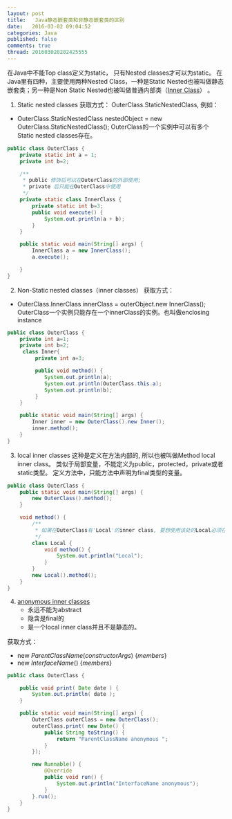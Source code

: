 ```yaml
---
layout: post
title:   Java静态嵌套类和非静态嵌套类的区别
date:   2016-03-02 09:04:52
categories: Java
published: false
comments: true
thread: 201603020202425555
---
```


在Java中不能Top class定义为static， 只有Nested classes才可以为static。
在Java里有四种，主要使用两种Nested Class，一种是Static Nested也被叫做静态嵌套类；另一种是Non Static Nested也被叫做普通内部类（[Inner Class](http://docs.oracle.com/javase/specs/jls/se7/html/jls-8.html#jls-8.1.3)） 。




1. Static nested classes 获取方式：
OuterClass.StaticNestedClass, 例如：
 - OuterClass.StaticNestedClass nestedObject = new OuterClass.StaticNestedClass();
OuterClass的一个实例中可以有多个Static nested classes存在。
```Java
public class OuterClass {
    private static int a = 1;
    private int b=2;

    /**
     * public 修饰后可以在OuterClass的外部使用;
     * private 后只能在OuterClass中使用
     */
    private static class InnerClass {
        private static int b=3;
        public void execute() {
            System.out.println(a + b);
        }
    }

    public static void main(String[] args) {
        InnerClass a = new InnerClass();
        a.execute();

    }
}
```
2. Non-Static nested classes（inner classes） 获取方式：
 - OuterClass.InnerClass innerClass = outerObject.new InnerClass();
OuterClass一个实例只能存在一个innerClass的实例。也叫做enclosing instance
```Java
public class OuterClass {
    private int a=1;
    private int b=2;
     class Inner{
         private int a=3;

         public void method() {
            System.out.println(a);
            System.out.println(OuterClass.this.a);
            System.out.println(b);
         }
    }

    public static void main(String[] args) {
        Inner inner = new OuterClass().new Inner();
        inner.method();
    }
}
```
3. local inner classes
这种是定义在方法内部的, 所以也被叫做Method local inner class。
类似于局部变量，不能定义为public，protected，private或者static类型。
定义方法中，只能方法中声明为final类型的变量。
```java
public class OuterClass {
    public static void main(String[] args) {
        new OuterClass().method();
    }

    void method() {
        /**
         * 如果在OuterClass有'Local'的inner class, 要想使用该处的Local必须在声明后实例使用
         */
        class Local {
            void method() {
                System.out.println("Local");
            }
        }
        new Local().method();
    }
}
```
4. [anonymous inner classes](http://docs.oracle.com/javase/specs/jls/se7/html/jls-15.html#jls-15.9.5)
    - 永远不能为abstract
    - 隐含是final的
    - 是一个local inner class并且不是静态的。
    
获取方式：
 - new *ParentClassName*(*constructorArgs*) {*members*}
 - new *InterfaceName*() {*members*}
```Java
public class OuterClass {

    public void print( Date date ) {
        System.out.println( date );
    }

    public static void main(String[] args) {
        OuterClass outerClass = new OuterClass();
        outerClass.print( new Date() {
            public String toString() {
                return "ParentClassName anonymous ";
            }
        });

        new Runnable() {
            @Override
            public void run() {
                System.out.println("InterfaceName anonymous");
            }
        }.run();
    }
}
```
